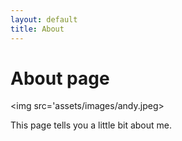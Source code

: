 ```yaml
---
layout: default
title: About
---
```

# About page

<img src='assets/images/andy.jpeg>

This page tells you a little bit about me.

